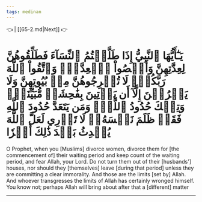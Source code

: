 ```yaml
---
tags: medinan
---
```


👈  | [[65-2.md|Next]] 👉

# يَـٰٓأَيُّهَا ٱلنَّبِيُّ إِذَا طَلَّقۡتُمُ ٱلنِّسَآءَ فَطَلِّقُوهُنَّ لِعِدَّتِهِنَّ وَأَحۡصُواْ ٱلۡعِدَّةَۖ وَٱتَّقُواْ ٱللَّهَ رَبَّكُمۡۖ لَا تُخۡرِجُوهُنَّ مِنۢ بُيُوتِهِنَّ وَلَا يَخۡرُجۡنَ إِلَّآ أَن يَأۡتِينَ بِفَٰحِشَةٖ مُّبَيِّنَةٖۚ وَتِلۡكَ حُدُودُ ٱللَّهِۚ وَمَن يَتَعَدَّ حُدُودَ ٱللَّهِ فَقَدۡ ظَلَمَ نَفۡسَهُۥۚ لَا تَدۡرِي لَعَلَّ ٱللَّهَ يُحۡدِثُ بَعۡدَ ذَٰلِكَ أَمۡرٗا

O Prophet, when you [Muslims] divorce women, divorce them for [the commencement of] their waiting period and keep count of the waiting period, and fear Allah, your Lord. Do not turn them out of their [husbands'] houses, nor should they [themselves] leave [during that period] unless they are committing a clear immorality. And those are the limits [set by] Allah. And whoever transgresses the limits of Allah has certainly wronged himself. You know not; perhaps Allah will bring about after that a [different] matter

---

